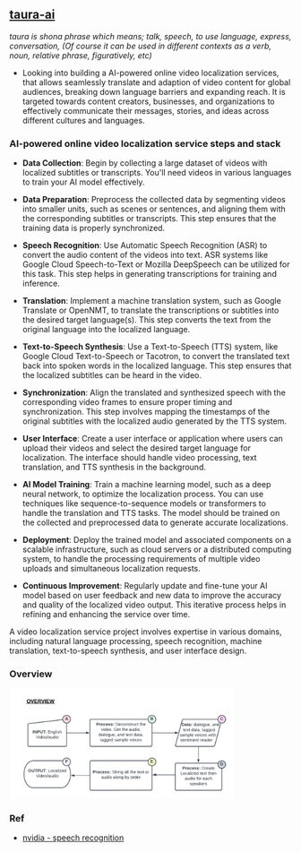 ## [taura-ai](taura.ai) 
_taura is shona phrase which means; talk, speech, to use language, express, conversation, (Of course it can be used in different contexts as a verb, noun, relative phrase, figuratively, etc)_
* Looking into building a AI-powered online video localization services, that allows seamlessly translate and adaption of video content for global audiences, breaking down language barriers and expanding reach. It is targeted towards content creators, businesses, and organizations to effectively communicate their messages, stories, and ideas across different cultures and languages.

### AI-powered online video localization service steps and stack 

-  **Data Collection**: Begin by collecting a large dataset of videos with localized subtitles or transcripts. You'll need videos in various languages to train your AI model effectively.

-  **Data Preparation**: Preprocess the collected data by segmenting videos into smaller units, such as scenes or sentences, and aligning them with the corresponding subtitles or transcripts. This step ensures that the training data is properly synchronized.

-  **Speech Recognition**: Use Automatic Speech Recognition (ASR) to convert the audio content of the videos into text. ASR systems like Google Cloud Speech-to-Text or Mozilla DeepSpeech can be utilized for this task. This step helps in generating transcriptions for training and inference.

-  **Translation**: Implement a machine translation system, such as Google Translate or OpenNMT, to translate the transcriptions or subtitles into the desired target language(s). This step converts the text from the original language into the localized language.

-  **Text-to-Speech Synthesis**: Use a Text-to-Speech (TTS) system, like Google Cloud Text-to-Speech or Tacotron, to convert the translated text back into spoken words in the localized language. This step ensures that the localized subtitles can be heard in the video.

-  **Synchronization**: Align the translated and synthesized speech with the corresponding video frames to ensure proper timing and synchronization. This step involves mapping the timestamps of the original subtitles with the localized audio generated by the TTS system.

-  **User Interface**: Create a user interface or application where users can upload their videos and select the desired target language for localization. The interface should handle video processing, text translation, and TTS synthesis in the background.

-  **AI Model Training**: Train a machine learning model, such as a deep neural network, to optimize the localization process. You can use techniques like sequence-to-sequence models or transformers to handle the translation and TTS tasks. The model should be trained on the collected and preprocessed data to generate accurate localizations.

-  **Deployment**: Deploy the trained model and associated components on a scalable infrastructure, such as cloud servers or a distributed computing system, to handle the processing requirements of multiple video uploads and simultaneous localization requests.

-  **Continuous Improvement**: Regularly update and fine-tune your AI model based on user feedback and new data to improve the accuracy and quality of the localized video output. This iterative process helps in refining and enhancing the service over time.

A video localization service project involves expertise in various domains, including natural language processing, speech recognition, machine translation, text-to-speech synthesis, and user interface design. 

### Overview

<p><img width='400' src='/process.png' /></p>

### Ref

- [nvidia - speech recognition](https://developer.nvidia.com/blog/essential-guide-to-automatic-speech-recognition-technology/)
